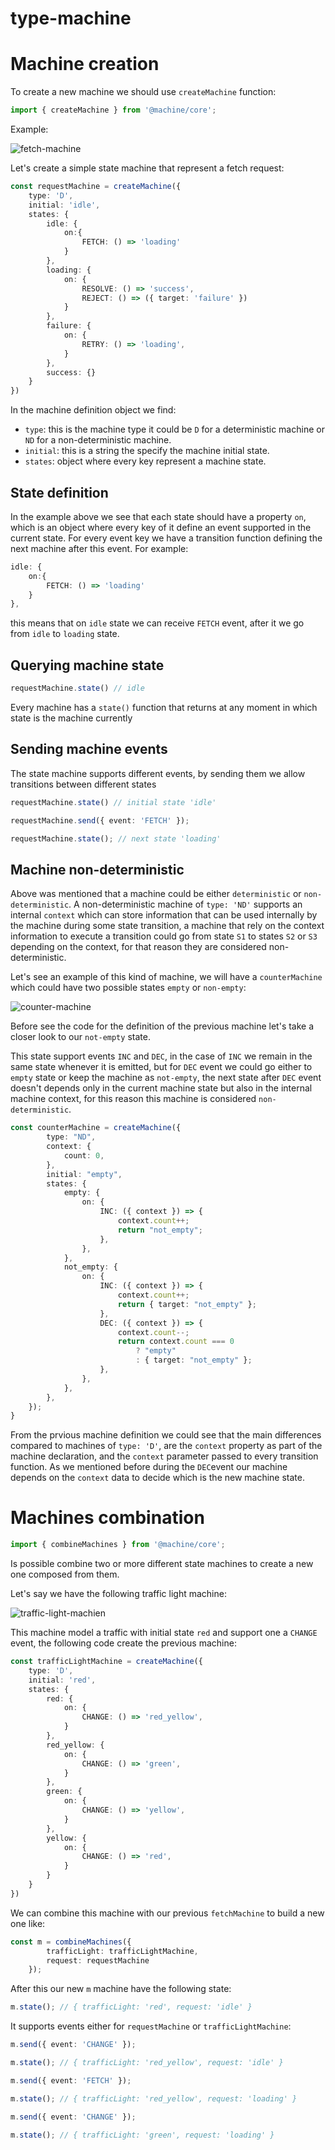 # type-machine

# Machine creation

To create a new machine we should use `createMachine` function:

```ts
import { createMachine } from '@machine/core';
```

Example:

![fetch-machine](./docs/images/fetch-machine.png)

Let's create a simple state machine that represent a fetch request:

```ts
const requestMachine = createMachine({
    type: 'D',
    initial: 'idle',
    states: {
        idle: {
            on:{
                FETCH: () => 'loading'
            }
        },
        loading: {
            on: {
                RESOLVE: () => 'success',
                REJECT: () => ({ target: 'failure' })
            }
        },
        failure: {
            on: {
                RETRY: () => 'loading',
            }
        },
        success: {}
    }
})
```

In the machine definition object we find:

* `type`: this is the machine type it could be `D` for a deterministic machine or `ND` for a non-deterministic machine.
* `initial`: this is a string the specify the machine initial state.
* `states`: object where every key represent a machine state. 

## State definition

In the example above we see that each state should have a property `on`, which is an object where every key of it define an event supported in the current state. 
For every event key we have a transition function defining the next machine after this event. For example: 

```ts
idle: {
    on:{
        FETCH: () => 'loading'
    }
},
```

this means that on `idle` state we can receive `FETCH` event, after it we go from `idle` to `loading` state.

## Querying machine state

```ts
requestMachine.state() // idle
```

Every machine has a `state()` function that returns at any moment in which state is the machine currently

## Sending machine events

The state machine supports different events, by sending them we allow transitions between different states

```ts
requestMachine.state() // initial state 'idle'

requestMachine.send({ event: 'FETCH' });

requestMachine.state(); // next state 'loading'
```

## Machine non-deterministic 

Above was mentioned that a machine could be either `deterministic` or `non-deterministic`. A non-deterministic machine of `type: 'ND'` supports an internal `context` which can store information that can be used internally by the 
machine during some state transition, a machine that rely on the context information to execute a transition could go from  state `S1` to states 
`S2` or `S3` depending on the context, for that reason they are considered non-deterministic. 

Let's see an example of this kind of machine, we will have a `counterMachine` which could have two possible states `empty` or `non-empty`:

![counter-machine](./docs/images/counter-machine.png)

Before see the code for the definition of the previous machine let's take a closer look to our `not-empty` state.

This state support events `INC` 
and `DEC`, in the case of `INC` we remain in the same state whenever it is emitted, but for `DEC` event we could go either to `empty` state or keep the machine as 
`not-empty`, the next state  after `DEC` event doesn't depends only in the current machine state but also in the internal machine context, for
this reason this machine is considered `non-deterministic`.

```ts
const counterMachine = createMachine({
        type: "ND",
        context: {
            count: 0,
        },
        initial: "empty",
        states: {
            empty: {
                on: {
                    INC: ({ context }) => {
                        context.count++;
                        return "not_empty";
                    },
                },
            },
            not_empty: {
                on: {
                    INC: ({ context }) => {
                        context.count++;
                        return { target: "not_empty" };
                    },
                    DEC: ({ context }) => {
                        context.count--;
                        return context.count === 0
                            ? "empty"
                            : { target: "not_empty" };
                    },
                },
            },
        },
    });
}

```

From the prvious machine definition we could see that the main differences compared to machines of `type: 'D'`, are the `context` property as part
of the machine declaration, and the `context` parameter passed to every transition function. As we mentioned before during the `DEC`event our machine
depends on the `context` data to decide which is the new machine state.

# Machines combination

```ts
import { combineMachines } from '@machine/core';
```

Is possible combine two or more different state machines to create a new one composed from them.

Let's say we have the following traffic light machine:

![traffic-light-machien](./docs/images/traffic-light-machine.png)

This machine model a traffic with initial state `red` and support one a `CHANGE` event, the following code create the previous machine:

```ts
const trafficLightMachine = createMachine({
    type: 'D',
    initial: 'red',
    states: {
        red: {
            on: {
                CHANGE: () => 'red_yellow',
            }
        },
        red_yellow: {
            on: {
                CHANGE: () => 'green',
            }
        },
        green: {
            on: {
                CHANGE: () => 'yellow',
            }
        },
        yellow: {
            on: {
                CHANGE: () => 'red',
            }
        }
    }
})

```

We can combine this machine with our previous `fetchMachine` to build a new one like:

```ts
const m = combineMachines({
        trafficLight: trafficLightMachine,
        request: requestMachine
    });
```

After this our new `m` machine have the following state:

```ts
m.state(); // { trafficLight: 'red', request: 'idle' }
```

It supports events either for `requestMachine` or `trafficLightMachine`:

```ts
m.send({ event: 'CHANGE' });

m.state(); // { trafficLight: 'red_yellow', request: 'idle' }

m.send({ event: 'FETCH' });

m.state(); // { trafficLight: 'red_yellow', request: 'loading' }

m.send({ event: 'CHANGE' });

m.state(); // { trafficLight: 'green', request: 'loading' }
```
